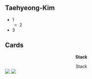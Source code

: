 <!--
**Kim-Taehyeong/Kim-Taehyeong** is a ✨ _special_ ✨ repository because its `README.md` (this file) appears on your GitHub profile.

Here are some ideas to get you started:


- 🔭 I’m currently working on ...
- 🌱 I’m currently learning ...
- 👯 I’m looking to collaborate on ...
- 🤔 I’m looking for help with ...
- 💬 Ask me about ...
- 📫 How to reach me: ...
- 😄 Pronouns: ...
- ⚡ Fun fact: ...
-->

## Taehyeong-Kim
- 1
  - 2
- 3
## Cards
<div align=center> <p> <b>Stack</b> </p> </div>
<center> Stack </center>
<a href="[연결할 링크]" target="_blank"><img src="https://img.shields.io/badge/[쓰고 싶은 텍스트]-[컬러 코드]?style=flat-square&logo=[브랜드 이름]&logoColor=white"/></a>
<img src="https://img.shields.io/badge/Python-3776AB?style=flat-square&logo=Python&logoColor=white"/>
